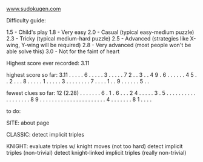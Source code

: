 www.sudokugen.com

Difficulty guide:

1.5 - Child's play
1.8 - Very easy
2.0 - Casual (typical easy-medium puzzle)
2.3 - Tricky (typical medium-hard puzzle)
2.5 - Advanced (strategies like X-wing, Y-wing will be required)
2.8 - Very advanced (most people won't be able solve this)
3.0 - Not for the faint of heart

Highest score ever recorded: 3.11

highest score so far:
3.11
. . . . . 6 . . .
. . 3 . . . . . 7
2 . . 3 . . 4 9 .
6 . . . . . . 4 5
. . 2 . . . 8 . .
. . . 1 . . . . .
3 . . . . . . . .
7 . . . . 1 . . 9
. . . . . . 5 . .

fewest clues so far:
12 (2.28)
. . . . . . . 6 .
1 . 6 . . . 2 4 .
. . . . 3 . 5 . .
. . . . . . . . .
. . . . . . . 8 9
. . . . . . . . .
. . . . . . . . .
. . . . 4 . . . .
. . . 8 1 . . . .

to do:

SITE:
about page

CLASSIC:
detect implicit triples

KNIGHT:
evaluate triples w/ knight moves (not too hard)
detect implicit triples (non-trivial)
detect knight-linked implicit triples (really non-trivial)
